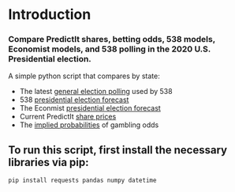 # Introduction

### Compare PredictIt shares, betting odds, 538 models, Economist models, and 538 polling in the 2020 U.S. Presidential election.

A simple python script that compares by state:
* The latest [general election polling](https://projects.fivethirtyeight.com/polls/president-general/) used by 538
* 538 [presidential election forecast](https://projects.fivethirtyeight.com/2020-election-forecast/)
* The Econmist [presidential election forecast](https://projects.economist.com/us-2020-forecast/president)
* Current PredictIt [share prices](https://www.predictit.org/markets/13/Prez-Election)
* The [implied probabilities](https://help.smarkets.com/hc/en-gb/articles/214058369-How-to-calculate-implied-probability-in-betting) of gambling odds

## To run this script, first install the necessary libraries via pip:

```
pip install requests pandas numpy datetime
```